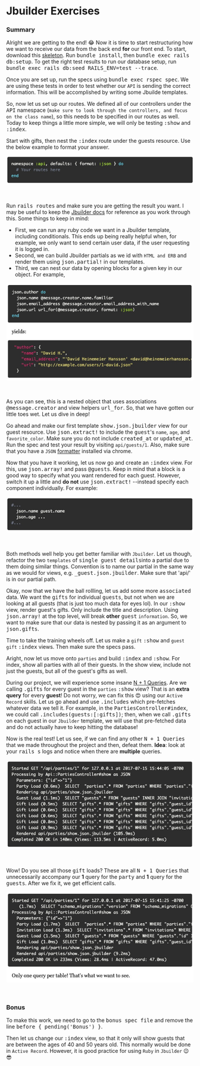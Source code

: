 # **Jbuilder Exercises**

### **Summary**

Alright we are getting to the end! 😂 Now it is time to start restructuring how we want to receive our data from the back end **for** our front end. To start, download this [skeleton](https://open.appacademy.io/learn/swe-online/react/jbuilder). Run <kbd>bundle install</kbd>, then <kbd>bundle exec rails db:setup</kbd>. To get the right test results to run our database setup, run <kbd>bundle exec rails db:seed RAILS_ENV=test --trace</kbd>.

Once you are set up, run the specs using <kbd>bundle exec rspec spec</kbd>. We are using these tests in order to test whether our `API` is sending the correct information. This will be accomplished by writing some Jbuilde templates.

So, now let us set up our routes. We defined all of our controllers under the <kbd>API</kbd> namespace (`make sure to look through the controllers, and focus on the class name`), so this needs to be specified in our routes as well. Today to keep things a little more simple, we will only be testing <kbd>:show</kbd> and <kbd>:index</kbd>. 

Start with gifts, then nest the <kbd>:index</kbd> route under the guests resource. Use the below example to format your answer.

![alt text](./app/assets/images/jbuilder/Screen&#32;Shot&#32;2020-02-14&#32;at&#32;1.jpg "API Namespace Example")

&nbsp;

Run <kbd>rails routes</kbd> and make sure you are getting the result you want. I may be useful to keep the [Jbuilder docs](https://github.com/rails/jbuilder) for reference as you work through this. Some things to keep in mind:
  * First, we can run any ruby code we want in a Jbuilder template, including conditionals. This ends up being really helpful when, for example, we only want to send certain user data, if the user requesting it is logged in.
  * Second, we can build Jbuilder partials as we id with `HTML and ERB` and render them using <kbd>json.partial!</kbd> in our templates.
  * Third, we can nest our data by opening blocks for a given key in our object. For example,

![alt text](./app/assets/images/jbuilder/Screen&#32;Shot&#32;2020-02-15&#32;at&#32;2.jpg "Jbuilder Block Example")

&nbsp;

As you can see, this is a nested object that uses associations <kbd>@message.creator</kbd> and view helpers <kbd>url_for</kbd>. So, that we have gotten our little toes wet. Let us dive in deep!

Go ahead and make our first template <kbd>show.json.jbuilder</kbd> view for our guest resource. Use <kbd>json.extract!</kbd> to include the <kbd>guest</kbd>'s `name`, `age`, and `favorite_color`. Make sure you do not include <kbd>created_at</kbd> or <kbd>updated_at</kbd>. Run the spec and test your result by visiting `api/guests/1`. Also, make sure that you have a `JSON` [formatter](https://chrome.google.com/webstore/detail/json-formatter/bcjindcccaagfpapjjmafapmmgkkhgoa?hl=en) installed via chrome.

Now that you have it working, let us now go and create an <kbd>:index</kbd> view. For this, use <kbd>json.array!</kbd> and pass <kbd>@guests</kbd>. Keep in mind that a block is a good way to specify what you want rendered for each guest. However, switch it up a little and **do not** use <kbd>json.extract!</kbd> --instead specify each component individually. For example:

![alt text](./app/assets/images/jbuilder/Screen&#32;Shot&#32;2020-02-15&#32;at&#32;3.jpg "JSON Specific Block Example")

&nbsp;

Both methods well help you get better familiar with `Jbuilder`. Let us though, refactor the two `templates` of <kbd>single guest details</kbd>into a partial due to them doing similar things. Convention is to name our partial in the same way as we would for <HTML> views, e.g. <kbd>_guest.json.jbuilder</kbd>. Make sure that 'api/' is in our partial path.  

Okay, now that we have the ball rollling, let us add some more <kbd>associated</kbd> data. We want the <kbd>gifts</kbd> for individual <kbd>guests</kbd>, but not when we are looking at all guests (that is just too much data for eyes lol). In our <kbd>:show</kbd> view, render guest's gifts. Only include the title and description. Using <kbd>json.array!</kbd> at the top level, will break **other** <kbd>guest</kbd> `information`. So, we want to make sure that our data is nested by passing it as an argument to <kbd>json.gifts</kbd>.

Time to take the training wheels off. Let us make a `gift` <kbd>:show</kbd> and `guest` `gift` <kbd>:index</kbd> views. Then make sure the specs pass.

Aright, now let us move onto `parties` and build <kbd>:index</kbd> and <kbd>:show</kbd>. For index, show all parties with all of their guests. In the show view, include not just the guests, but all of the guest's gifts as well. 

During our project, we will experience some insane [N + 1 Queries](https://open.appacademy.io/learn/swe-online/react/n-plus-one). Are we calling <kbd>.gifts</kbd> for every guest in the `parties` <kbd>:show</kbd> view? That is an **extra query** for every **guest**! Do not worry, we can fix this 😍 using our `Active Record` skills. Let us go ahead and use <kbd>.includes</kbd> which pre-fetches whatever data we tell it. For example, in the <kbd>PartiesController#index</kbd>, we could call <kbd>.includes(guests:[:gifts])</kbd>; then, when we call <kbd>.gifts</kbd> on each guest in our `Jbuilder` template, we will use that pre-fetched data and do not actually have to keep hitting the database!

Now is the real test! Let us see, if we can find any other <kbd>N + 1 Queries</kbd> that we made throughout the project and then, defeat them. **Idea**: look at your <kbd>rails s</kbd> logs and notice when there are **multiple** queries. 

![alt text](./app/assets/images/jbuilder/Screen&#32;Shot&#32;2020-02-15&#32;at&#32;4.jpg "Multiple Query Calls Example")

&nbsp;

Wow! Do you see all those <kbd>gift</kbd> loads? These are all <kbd>N + 1 Queries</kbd> that unnecessarily accompany our **1** query for the <kbd>party</kbd> and **1** query for the <kbd>guests</kbd>. After we fix it, we get efficient calls.

![alt text](./app/assets/images/jbuilder/Screen&#32;Shot&#32;2020-02-15&#32;at&#32;5.jpg "Efficient Query Calls Example")    

&nbsp;

### **Bonus**

To make this work, we need to go to the <kbd>bonus spec file</kbd> and remove the line <kbd>before { pending('Bonus') }</kbd>.

Then let us change our <kbd>:index</kbd> view, so that it only will show guests that are between the ages of 40 and 50 years old. This normally would be done in `Active Record`. However, it is good practice for using `Ruby` in `Jbuilder` 😉😎
